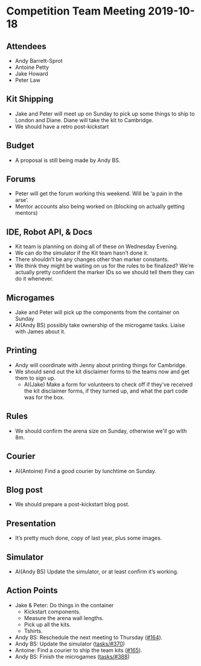 # Competition Team Meeting 2019-10-18
## Attendees
- Andy Barrett-Sprot
- Antoine Petty
- Jake Howard
- Peter Law

## Kit Shipping
- Jake and Peter will meet up on Sunday to pick up some things to ship to London and Diane. Diane will take the kit to Cambridge.
- We should have a retro post-kickstart

## Budget
- A proposal is still being made by Andy BS.

## Forums
- Peter will get the forum working this weekend. Will be ‘a pain in the arse’.
- Mentor accounts also being worked on (blocking on actually getting mentors)

## IDE, Robot API, & Docs
- Kit team is planning on doing all of these on Wednesday Evening.
- We can do the simulator if the Kit team hasn’t done it.
- There shouldn’t be any changes other than marker constants.
- We think they might be waiting on us for the rules to be finalized? We’re actually pretty confident the marker IDs so we should tell them they can do it whenever.

## Microgames
- Jake and Peter will pick up the components from the container on Sunday
- AI(Andy BS) possibly take ownership of the microgame tasks. Liaise with James about it.

## Printing
- Andy will coordinate with Jenny about printing things for Cambridge.
- We should send out the kit disclaimer forms to the teams now and get them to sign up.
  - AI(Jake) Make a form for volunteers to check off if they’ve received the kit disclaimer forms, if they turned up, and what the part code was for the box.

## Rules
- We should confirm the arena size on Sunday, otherwise we'll go with 8m.

## Courier
- AI(Antoine) Find a good courier by lunchtime on Sunday.

## Blog post
- We should prepare a post-kickstart blog post.

## Presentation
- It’s pretty much done, copy of last year, plus some images.

## Simulator
- AI(Andy BS) Update the simulator, or at least confirm it’s working.

## Action Points
- Jake & Peter: Do things in the container
  - Kickstart components.
  - Measure the arena wall lengths.
  - Pick up all the kits.
  - Tshirts.
- Andy BS: Reschedule the next meeting to Thursday ([#164](https://github.com/srobo/competition-team-minutes/issues/164)).
- Andy BS: Update the simulator ([tasks/#370](https://github.com/srobo/tasks/issues/370))
- Antoine: Find a courier to ship the team kits ([#165](https://github.com/srobo/competition-team-minutes/issues/165)).
- Andy BS: Finish the microgames ([tasks/#388](https://github.com/srobo/tasks/issues/388))
